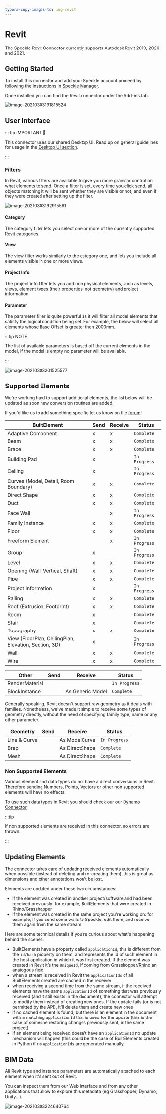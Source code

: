 ```yaml
---
typora-copy-images-to: img-revit
---
```


# Revit

The Speckle Revit Connector currently supports Autodesk Revit 2019, 2020 and 2021.

## Getting Started

To install this connector and add your Speckle account proceed by following the instructions in [Speckle Manager](/user/manager).

Once installed you can find the Revit connector under the Add-ins tab.

![image-20210303191815524](./img-revit/image-20210303191815524.png)

## User Interface

::: tip IMPORTANT 🙌

This connector uses our shared Desktop UI. Read up on general guidelines for usage in the [Desktop UI section](/user/ui).

:::

### Filters

In Revit, various filters are available to give you more granular control on what elements to send. Once a filter is set, every time you click send, all objects matching it will be sent whether they are visible or not, and even if they were created after setting up the filter.

![image-20210303192915561](./img-revit/image-20210303192915561.png)

#### Category

The category filter lets you select one or more of the currently supported Revit categories.

#### View

The view filter works similarly to the category one, and lets you include all elements visible in one or more views.

#### Project Info

The project info filter lets you add non physical elements, such as levels, views, element types (their properties, not geometry) and project information.

#### Parameter

The parameter filter is quite powerful as it will filter all model elements that satisfy the logical condition being set. For example, the below will select all elements whose Base Offset is greater then 2000mm.

:::tip NOTE

The list of available parameters is based off the current elements in the model, if the model is empty no parameter will be available.

:::

![image-20210303201525577](./img-revit/image-20210303201525577.png)

## Supported Elements

We're working hard to support additional elements, the list below will be updated as soon new conversion routines are added.

If you'd like us to add something specific let us know on the [forum](https://speckle.community/t/speckle-unity-2-0-feedback-wanted/1108)!

| BuiltElement                                          | Send | Receive | Status        |
| ----------------------------------------------------- | ---- | ------- | ------------- |
| Adaptive Component                                    | x    | x       | `Complete`    |
| Beam                                                  | x    | x       | `Complete`    |
| Brace                                                 | x    | x       | `Complete`    |
| Building Pad                                          | x    |         | `In Progress` |
| Ceiling                                               | x    |         | `In Progress` |
| Curves (Model, Detail, Room Boundary)                 | x    | x       | `Complete`    |
| Direct Shape                                          | x    | x       | `Complete`    |
| Duct                                                  | x    | x       | `Complete`    |
| Face Wall                                             |      | x       | `In Progress` |
| Family Instance                                       | x    | x       | `Complete`    |
| Floor                                                 | x    | x       | `Complete`    |
| Freeform Element                                      |      | x       | `In Progress` |
| Group                                                 | x    |         | `In Progress` |
| Level                                                 | x    | x       | `Complete`    |
| Opening (Wall, Vertical, Shaft)                       | x    | x       | `Complete`    |
| Pipe                                                  | x    | x       | `Complete`    |
| Project Information                                   | x    |         | `In Progress` |
| Railing                                               | x    | x       | `Complete`    |
| Roof (Extrusion, Footprint)                           | x    | x       | `Complete`    |
| Room                                                  | x    |         | `Complete`    |
| Stair                                                 | x    |         | `Complete`    |
| Topography                                            | x    | x       | `Complete`    |
| View (FloorPlan, CeilingPlan, Elevation, Section, 3D) | x    |         | `In Progress` |
| Wall                                                  | x    | x       | `Complete`    |
| Wire                                                  | x    | x       | `Complete`    |

| Other          | Send | Receive | Status        |
| -------------- | ---- | ------- | ------------- |
| RenderMaterial |      |         | `In Progress` |
| BlockInstance  |      | As Generic Model | `Complete` |

Generally speaking, Revit doesn't support raw geometry as it deals with families. Nonetheless, we've made it simple to receive some types of geometry directly, without the need of specifying family type, name or any other parameter.

| Geometry     | Send | Receive        | Status        |
| ------------ | ---- | -------------- | ------------- |
| Line & Curve |      | As ModelCurve  | `In Progress` |
| Brep         |      | As DirectShape | `Complete`    |
| Mesh         |      | As DirectShape | `Complete`    |

### Non Supported Elements

Various element and data types do not have a direct conversions in Revit. Therefore sending Numbers, Points, Vectors or other non supported elements will have no effects.

To use such data types in Revit you should check our our [Dynamo Connector](/user/dynamo)

:::tip

If non supported elements are received in this connector, no errors are thrown.

:::

## Updating Elements

The connector takes care of updating received elements automatically when possible (instead of deleting and re-creating them), this is great as dimensions and other annotations won't be lost.

Elements are updated under these two circumstances:

- if the element was created in another project/software and had been received previously: for example, BuiltElements that were created in Rhino/Grasshopper
- if the element was created in the same project you're working on: for example, if you send some walls to Speckle, edit them, and receive them again from the same stream

Here are some technical details if you're curious about what's happening behind the scenes:

- BuiltElements have a property called `applicationId`, this is different from the `id/hash` property on them, and represents the id of such element in the host application in which it was first created. If the element was created in Revit it’s the `UniqueId`, if coming from Grasshopper/Rhino an analogous field
- when a stream is received in Revit the `applicationIds` of all BuiltElements created are cached in the receiver
- when receiving a second time from the same stream, if the received elements have the same `applicationId` of something that was previously received (and it still exists in the document), the connector will attempt to modify them instead of creating new ones. If the update fails (or is not permitted by the API), it’ll delete them and create new ones
- if no cached element is found, but there is an element in the document with a matching `applicationId` that is used for the update (this is the case of someone restoring changes previously sent, in the same project)
- if an element being received doesn’t have an `applicationId` no update mechanism will happen (this could be the case of BuiltElements created in Python if no `applicationIds` are generated manually)

## BIM Data

All Revit type and instance parameters are automatically attached to each element when it's sent out of Revit.

You can inspect them from our Web interface and from any other applications that allow to explore this metadata (eg Grasshopper, Dynamo, Unity...).

![image-20210303224640764](./img-revit/image-20210303224640764.png)
